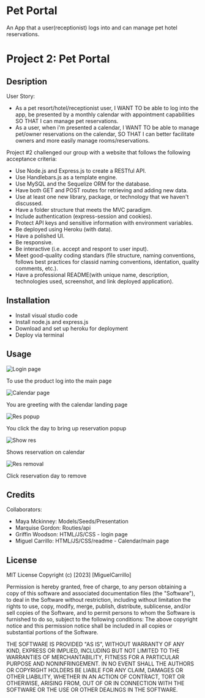 # Pet Portal
An App that a user(receptionist) logs into and can manage pet hotel reservations.

# Project 2: Pet Portal

## Desription

User Story:
* As a pet resort/hotel/receptionist user, I WANT TO be able to log into the app, be presented by a monthly calendar with appointment capabilities SO THAT I can manage pet reservations.
* As a user, when i'm presented a calendar, I WANT TO be able to manage pet/owner reservations on the calendar, SO THAT I can better facilitate owners and more easily manage rooms/reservations.

Project #2 challenged our group with a website that follows the following acceptance criteria:

* Use Node.js and Express.js to create a RESTful API.
* Use Handlebars.js as a template engine.
* Use MySQL and the Sequelize ORM for the database.
* Have both GET and POST routes for retrieving and adding new data.
* Use at least one new library, package, or technology that we haven't discussed.
* Have a folder structure that meets the MVC paradigm.
* Include authentication (express-session and cookies).
* Protect API keys and sensitive information with environment variables.
* Be deployed using Heroku (with data).
* Have a polished UI.
* Be responsive.
* Be interactive (i.e. accept and respont to user input).
* Meet good-quality coding standars (file structure, naming conventions, follows best practices for classid naming conventions, identation, quality comments, etc.).
* Have a professional README(with unique name, description, technologies used, screenshot, and link deployed application).

## Installation

* Install visual studio code
* Install node.js and express.js
* Download and set up heroku for deployment
* Deploy via terminal

## Usage
![Login page](./public/assets/Login-page.PNG)

To use the product log into the main page

![Calendar page](./public/assets/calendar-page.PNG)

You are greeting with the calendar landing page

![Res popup](./public/assets/popup.PNG)

You click the day to bring up reservation popup

![Show res](./public/assets/show-res.PNG)

Shows reservation on calendar

![Res removal](./public/assets/res-removal.PNG)

Click reservation day to remove

## Credits

Collaborators:
* Maya Mckinney: Models/Seeds/Presentation
* Marquise Gordon: Routies/api
* Griffin Woodson: HTML/JS/CSS - login page
* Miguel Carrillo: HTML/JS/CSS/readme - Calendar/main page

## License

MIT License
Copyright (c) [2023] [MiguelCarrillo]

Permission is hereby granted, free of charge, to any person obtaining a copy
of this software and associated documentation files (the "Software"), to deal
in the Software without restriction, including without limitation the rights
to use, copy, modify, merge, publish, distribute, sublicense, and/or sell
copies of the Software, and to permit persons to whom the Software is
furnished to do so, subject to the following conditions:
The above copyright notice and this permission notice shall be included in all
copies or substantial portions of the Software.

THE SOFTWARE IS PROVIDED "AS IS", WITHOUT WARRANTY OF ANY KIND, EXPRESS OR
IMPLIED, INCLUDING BUT NOT LIMITED TO THE WARRANTIES OF MERCHANTABILITY,
FITNESS FOR A PARTICULAR PURPOSE AND NONINFRINGEMENT. IN NO EVENT SHALL THE
AUTHORS OR COPYRIGHT HOLDERS BE LIABLE FOR ANY CLAIM, DAMAGES OR OTHER
LIABILITY, WHETHER IN AN ACTION OF CONTRACT, TORT OR OTHERWISE, ARISING FROM,
OUT OF OR IN CONNECTION WITH THE SOFTWARE OR THE USE OR OTHER DEALINGS IN THE
SOFTWARE.
